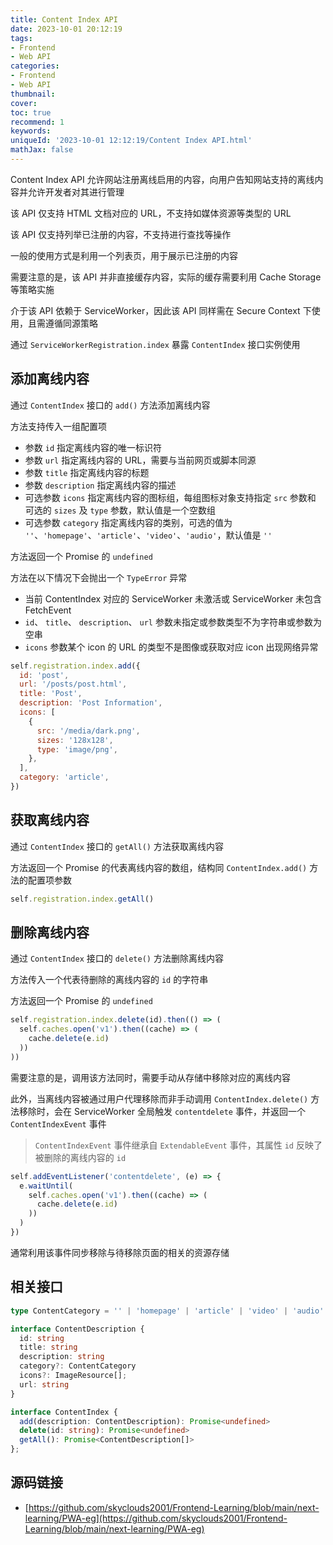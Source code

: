 ```yaml
---
title: Content Index API
date: 2023-10-01 20:12:19
tags:
- Frontend
- Web API
categories:
- Frontend
- Web API
thumbnail: 
cover: 
toc: true
recommend: 1
keywords: 
uniqueId: '2023-10-01 12:12:19/Content Index API.html'
mathJax: false
---
```


Content Index API 允许网站注册离线启用的内容，向用户告知网站支持的离线内容并允许开发者对其进行管理

该 API 仅支持 HTML 文档对应的 URL，不支持如媒体资源等类型的 URL

该 API 仅支持列举已注册的内容，不支持进行查找等操作

一般的使用方式是利用一个列表页，用于展示已注册的内容

需要注意的是，该 API 并非直接缓存内容，实际的缓存需要利用 Cache Storage 等策略实施

介于该 API 依赖于 ServiceWorker，因此该 API 同样需在 Secure Context 下使用，且需遵循同源策略

通过 `ServiceWorkerRegistration.index` 暴露 `ContentIndex` 接口实例使用

## 添加离线内容

通过 `ContentIndex` 接口的 `add()` 方法添加离线内容

方法支持传入一组配置项

- 参数 `id` 指定离线内容的唯一标识符
- 参数 `url` 指定离线内容的 URL，需要与当前网页或脚本同源
- 参数 `title` 指定离线内容的标题
- 参数 `description` 指定离线内容的描述
- 可选参数 `icons` 指定离线内容的图标组，每组图标对象支持指定 `src` 参数和 可选的 `sizes` 及 `type` 参数，默认值是一个空数组
- 可选参数 `category` 指定离线内容的类别，可选的值为 `''`、`'homepage'`、`'article'`、`'video'`、`'audio'`，默认值是 `''`

方法返回一个 Promise 的 `undefined`

方法在以下情况下会抛出一个 `TypeError` 异常

- 当前 ContentIndex 对应的 ServiceWorker 未激活或 ServiceWorker 未包含 FetchEvent
- `id`、 `title`、 `description`、 `url` 参数未指定或参数类型不为字符串或参数为空串
- `icons` 参数某个 icon 的 URL 的类型不是图像或获取对应 icon 出现网络异常

```js
self.registration.index.add({
  id: 'post',
  url: '/posts/post.html',
  title: 'Post',
  description: 'Post Information',
  icons: [
    {
      src: '/media/dark.png',
      sizes: '128x128',
      type: 'image/png',
    },
  ],
  category: 'article',
})
```

## 获取离线内容

通过 `ContentIndex` 接口的 `getAll()` 方法获取离线内容

方法返回一个 Promise 的代表离线内容的数组，结构同 `ContentIndex.add()` 方法的配置项参数

```js
self.registration.index.getAll()
```

## 删除离线内容

通过 `ContentIndex` 接口的 `delete()` 方法删除离线内容

方法传入一个代表待删除的离线内容的 `id` 的字符串

方法返回一个 Promise 的 `undefined`

```js
self.registration.index.delete(id).then(() => (
  self.caches.open('v1').then((cache) => (
    cache.delete(e.id)
  ))
))
```

需要注意的是，调用该方法同时，需要手动从存储中移除对应的离线内容

此外，当离线内容被通过用户代理移除而非手动调用 `ContentIndex.delete()` 方法移除时，会在 ServiceWorker 全局触发 `contentdelete` 事件，并返回一个 `ContentIndexEvent` 事件

> `ContentIndexEvent` 事件继承自 `ExtendableEvent` 事件，其属性 `id` 反映了被删除的离线内容的 `id`

```js
self.addEventListener('contentdelete', (e) => {
  e.waitUntil(
    self.caches.open('v1').then((cache) => (
      cache.delete(e.id)
    ))
  )
})
```

通常利用该事件同步移除与待移除页面的相关的资源存储

## 相关接口

```ts
type ContentCategory = '' | 'homepage' | 'article' | 'video' | 'audio'

interface ContentDescription {
  id: string
  title: string
  description: string
  category?: ContentCategory
  icons?: ImageResource[];
  url: string
}

interface ContentIndex {
  add(description: ContentDescription): Promise<undefined>
  delete(id: string): Promise<undefined>
  getAll(): Promise<ContentDescription[]>
};
```

## 源码链接

* [https://github.com/skyclouds2001/Frontend-Learning/blob/main/next-learning/PWA-eg](https://github.com/skyclouds2001/Frontend-Learning/blob/main/next-learning/PWA-eg)

